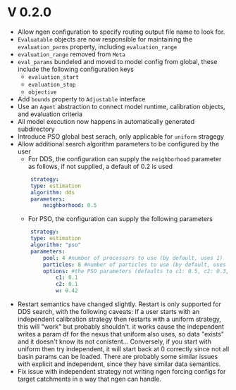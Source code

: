# V 0.2.0
- Allow ngen configuration to specify routing output file name to look for.
- `Evaluatable` objects are now responsible for maintaining the `evaluation_parms` property, including `evaluation_range`
- `evaluation_range` removed from `Meta`
- `eval_params` bundeled and moved to model config from global, these include the following configuration keys
    - `evaluation_start`
    - `evaluation_stop`
    - `objective`
- Add `bounds` property to `Adjustable` interface
- Use an `Agent` abstraction to connect model runtime, calibration objects, and evaluation criteria
- All model execution now happens in automatically generated subdirectory
- Introduce PSO global best serach, only applicable for `uniform` stragegy
- Allow additional search algorithm parameters to be configured by the user
    - For DDS, the configuration can supply the `neighborhood` parameter as follows, if not supplied, a default of 0.2 is used
    ```yaml
        strategy: 
        type: estimation
        algorithm: dds
        parameters:
            neighborhood: 0.5
    ```
    - For PSO, the configuration can supply the following parameters
    ```yaml
        strategy: 
        type: estimation
        algorithm: "pso"
        parameters:
            pool: 4 #number of processors to use (by default, uses 1)
            particles: 8 #number of particles to use (by default, uses 4)
            options: #the PSO parameters (defaults to c1: 0.5, c2: 0.3, w:0.9)
                c1: 0.1
                c2: 0.1
                w: 0.42
    ```
- Restart semantics have changed slightly.  Restart is only supported for DDS search, with the following caveats:
    If a user starts with an independent calibration strategy
    then restarts with a uniform strategy, this will "work" but probably shouldn't.
    it works cause the independent writes a param df for the nexus that uniform also uses,
    so data "exists" and it doesn't know its not conistent...
    Conversely, if you start with uniform then try independent, it will start back at
    0 correctly since not all basin params can be loaded.
    There are probably some similar issues with explicit and independent, since they have
    similar data semantics.
- Fix issue with independent strategy not writing ngen forcing configs for target catchments in a way that ngen can handle.
